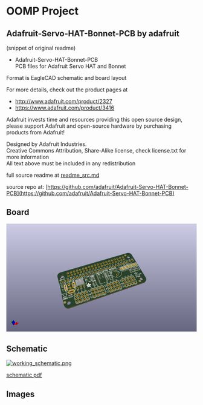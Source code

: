 # OOMP Project  
## Adafruit-Servo-HAT-Bonnet-PCB  by adafruit  
  
(snippet of original readme)  
  
- Adafruit-Servo-HAT-Bonnet-PCB  
PCB files for Adafruit Servo HAT and Bonnet  
  
Format is EagleCAD schematic and board layout  
  
For more details, check out the product pages at  
  
   * http://www.adafruit.com/product/2327  
   * https://www.adafruit.com/product/3416  
  
Adafruit invests time and resources providing this open source design,   
please support Adafruit and open-source hardware by purchasing   
products from Adafruit!  
  
Designed by Adafruit Industries.    
Creative Commons Attribution, Share-Alike license, check license.txt for more information  
All text above must be included in any redistribution  
  
  full source readme at [readme_src.md](readme_src.md)  
  
source repo at: [https://github.com/adafruit/Adafruit-Servo-HAT-Bonnet-PCB](https://github.com/adafruit/Adafruit-Servo-HAT-Bonnet-PCB)  
## Board  
  
[![working_3d.png](working_3d_600.png)](working_3d.png)  
## Schematic  
  
[![working_schematic.png](working_schematic_600.png)](working_schematic.png)  
  
[schematic pdf](working_schematic.pdf)  
## Images  
